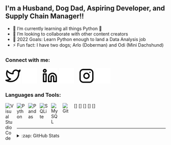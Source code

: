   
## I'm a Husband, Dog Dad, Aspiring Developer, and Supply Chain Manager!!

- 🌱 I’m currently learning all things Python 🤣
- 👯 I’m looking to collaborate with other content creators
- 🥅 2022 Goals: Learn Python enough to land a Data Analysis job
- ⚡ Fun fact: I have two dogs; Arlo (Doberman) and Odi (Mini Dachshund)

### Connect with me:

[![website](./img/twitter-light.svg)](https://twitter.com/atay365#gh-light-mode-only)
[![website](./img/twitter-dark.svg)](https://twitter.com/atay365#gh-dark-mode-only)
&nbsp;&nbsp;
[![website](./img/linkedin-light.svg)](https://linkedin.com/in/derrick-austin-taylor#gh-light-mode-only)
[![website](./img/linkedin-dark.svg)](https://linkedin.com/in/derrick-austin-taylor#gh-dark-mode-only)
&nbsp;&nbsp;
[![website](./img/instagram-light.svg)](https://instagram.com/atay_codes#gh-light-mode-only)
[![website](./img/instagram-dark.svg)](https://instagram.com/atay_codes#gh-dark-mode-only)

### Languages and Tools:

[<img align="left" alt="Visual Studio Code" width="26px" src="https://cdn.jsdelivr.net/gh/devicons/devicon/icons/vscode/vscode-original.svg" style="padding-right:10px;" />]
[<img align="left" alt="Python" width="26px" src="https://cdn.jsdelivr.net/gh/devicons/devicon/icons/python/python-original.svg" style="padding-right:10px;" />]
[<img align="left" alt="Pandas" width="26px" src="https://cdn.jsdelivr.net/gh/devicons/devicon/icons/pandas/pandas-original.svg" style="padding-right:10px;" />]
[<img align="left" alt="SQLite" width="26px" src="https://cdn.jsdelivr.net/gh/devicons/devicon/icons/sqlite/sqlite-original.svg" style="padding-right:10px;" />]
[<img align="left" alt="MySQL" width="26px" src="https://cdn.jsdelivr.net/gh/devicons/devicon/icons/mysql/mysql-original.svg" style="padding-right:10px;" />]
<img align="left" alt="Git" width="26px" src="https://cdn.jsdelivr.net/gh/devicons/devicon/icons/git/git-original.svg" style="padding-right:10px;" />

<br />
<br />

---

<details>
  <summary>:zap: GitHub Stats</summary>

  <img align="left" alt="codeSTACKr's GitHub Stats" src="https://github-readme-stats.vercel.app/api?username=Atay365&show_icons=true&hide_border=false&title_color=ff652f&icon_color=FFE400&bg_color=09131B&text_color=ffffff&border_color=0c1a25" />

</details>

[twitter]: https://twitter.com/atay365
[instagram]: https://instagram.com/atay_codes
[linkedin]: https://linkedin.com/in/derrick-austin-taylor

